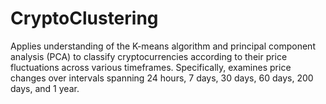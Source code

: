 # CryptoClustering
Applies understanding of the K-means algorithm and principal component analysis (PCA) to classify cryptocurrencies according to their price fluctuations across various timeframes. Specifically, examines price changes over intervals spanning 24 hours, 7 days, 30 days, 60 days, 200 days, and 1 year.
